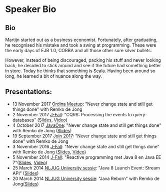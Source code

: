 # Speaker Bio

## Bio
Martijn started out as a business economist. Fortunately, after graduating, he recognised his mistake and took a swing at programming. These were the early days of EJB 1.0, CORBA and all those other sure silver bullets. 

However, instead of being discouraged, packing his stuff and never looking back, he decided to stick around and see if the future had something better in store. Today he thinks that something is Scala. Having been around so long, he learned a bit of nuance along the way.


## Presentations:

- 13 November 2017 [Ordina Meetup](https://www.ordina.com/nl-nl/nieuws/news-overview/2017/java-meetup-bij-ordina/): "Never change state and still get things done" with Remko de Jong 
- 2 November 2017 [J-Fall](http://jfall.nl/sessions/cqrs-processing-events-query-databases/): "CQRS: Processing the events to query-databases" ([Slides](20171102-jfall-cqrs-event-processing.compressed.pdf), [Video](https://www.youtube.com/watch?v=E9vyb5GeFYY))
- 4 October 2017 [JavaOne](https://events.rainfocus.com/catalog/oracle/oow17/catalogjavaone17?search=blankestijn&showEnrolled=false): "Never change state and still get things done" with Remko de Jong ([Slides](20171004-JavaOne-NeverChangeStateAndStillGetThingsDone-final.compressed.pdf))
- 19 September 2017 [Join 2017](https://jobs.ordina.be/nl-nl/evenementen/2017/join/): "Never change state and still get things done" with Remko de Jong 
- 3 November 2016 [J-Fall](http://www.nljug.org/jfall/session/never-change-state-and-still-get-things-done/245//): "Never change state and still get things done" with Remko de Jong ([Slides](https://github.com/martijnblankestijn/functionalstate-1.git), [Video](https://www.youtube.com/watch?v=69dDHea4A4o))
- 5 November 2014 [J-Fall](http://www.nljug.org/jfall/session/reactive-programming-met-java-8-en-java-ee-7/79/): "Reactive programming met Java 8 en Java EE 7"([Slides](https://www.slideshare.net/NLJUG/reactive-programming-met-java-8-en-java-ee-7-martijn-blankestijn), [Video](https://www.youtube.com/watch?v=AfSxKRRGz6M))
- 25 March 2014 [NLJUG University sessie](http://www.nljug.org/events/event/69/nljug-university-sessie-java-8-launch-event-powered-by-oracle/): "Java 8 Launch Event: Stream API" ([Slides](20140325-NLJUG-Stream.compressed.pdf))
- 20 March 2014 [NLJUG University sessie](https://www.ordina.nl/nl-nl/evenementen/00-afgelopen/20032014-java-reborn/): "Java Reborn" with Remko de Jong([Slides](20140320-Java-Reborn-compressed.pdf))

